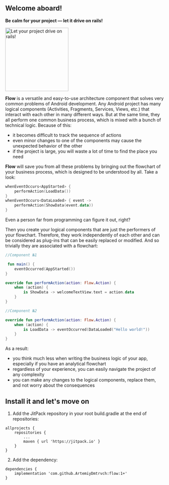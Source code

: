 ## Welcome aboard!

**Be calm for your project — let it drive on rails!**

<img src="https://www.railjournal.com/images/China-Olympic-EMU-LARGE.jpg" alt="Let your project drive on rails!" height="200"/>

**Flow** is a versatile and easy-to-use architecture component that solves very common problems of Android development. 
Any Android project has many logical components (Activities, Fragments, Services, Views, etc.) that interact with each 
other in many different ways. But at the same time, they all perform one common business process, which is mixed with a 
bunch of technical logic. Because of this:
- it becomes difficult to track the sequence of actions
- even minor changes to one of the components may cause the unexpected behavior of the other
- if the project is large, you will waste a lot of time to find the place you need

**Flow** will save you from all these problems by bringing out the flowchart of your business process, which is designed
 to be understood by all. Take a look:

``` kotlin
whenEventOccurs<AppStarted> {
    performAction(LoadData())
}
whenEventOccurs<DataLoaded> { event ->
    performAction(ShowData(event.data))
}
```
Even a person far from programming can figure it out, right? 

Then you create your logical components that are just the performers of your flowchart. Therefore, they work 
independently of each other and can be considered as plug-ins that can be easily replaced or modified. And so trivially 
they are associated with a flowchart:

``` kotlin
//Component №1

 fun main() {
    eventOccurred(AppStarted())
}

override fun performAction(action: Flow.Action) {
    when (action) {
        is ShowData -> welcomeTextView.text = action.data
    }
}
```
``` kotlin
//Component №2

override fun performAction(action: Flow.Action) {
    when (action) {
        is LoadData -> eventOccurred(DataLoaded("Hello world!"))
    }
}
```

As a result:
- you think much less when writing the business logic of your app, especially if you have an analytical flowchart
- regardless of your experience, you can easily navigate the project of any complexity
- you can make any changes to the logical components, replace them, and not worry about the consequences

## Install it and let's move on

1. Add the JitPack repository in your root build.gradle at the end of repositories:
```
allprojects {
    repositories {
        ...
        maven { url 'https://jitpack.io' }
    }
}
```
2. Add the dependency:
```
dependencies {
    implementation 'com.github.ArtemiyDmtrvch:flow:1+'
}
```
